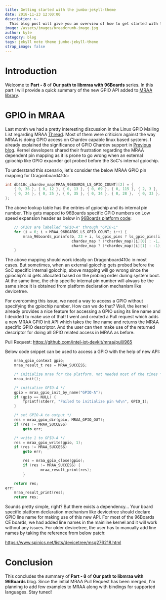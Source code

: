 ```yaml
---
title: Getting started with the jumbo-jekyll-theme
date: 2018-11-23 12:00:00
description: >-
  This blog post will give you an overview of how to get started with the jumbo-jekyll-theme
image: /assets/images/breadcrumb-image.jpg
author: kyle
category: blog
tags: jekyll note theme jumbo-jekyll-theme
strap_image: false
---
```


# Introduction

Welcome to **Part - 8** of **Our path to libmraa with 96Boards** series. In
this part I will provide a quick summary of the new GPIO API added to [MRAA library](https://github.com/intel-iot-devkit/mraa).

# GPIO in MRAA

Last month we had a pretty interesting discussion in the Linux GPIO Mailing List
regarding MRAA [Thread](https://lkml.org/lkml/2019/4/18/218). Most of them were
criticism against the way MRAA is doing GPIO access on Chardev capable linux
based systems. I already explained the significance of GPIO Chardev support in
[Previous blog](https://www.96boards.org/blog/path-libmraa-96boards-part-7/).
Kernel developers shared their frustration regarding the MRAA dependent pin
mapping as it is prone to go wrong when an external gpiochip like GPIO expander
got probed before the SoC's internal gpiochip.

To understand this scenario, let's consider the below MRAA GPIO pin mapping for
Dragonboard410c:

```c
int db410c_chardev_map[MRAA_96BOARDS_LS_GPIO_COUNT][2] = {
    { 0, 36 }, { 0, 12 }, { 0, 13 }, { 0, 69 }, { 0, 115 }, { 2, 3 },
    { 0, 24 }, { 0, 25 }, { 0, 35 }, { 0, 34 }, { 0, 28 },  { 0, 33 },
};
```

The above lookup table has the entries of gpiochip and its internal pin
number. This gets mapped to 96Boards specific GPIO numbers on Low speed
expansion header as below in [96Boards platform code](https://github.com/intel-iot-devkit/mraa/blob/master/src/arm/96boards.c):

```c
    // GPIOs are labelled "GPIO-A" through "GPIO-L"
    for (i = 0; i < MRAA_96BOARDS_LS_GPIO_COUNT; i++) {
        mraa_96boards_pininfo(b, 23 + i, ls_gpio_pins ? ls_gpio_pins[i] : -1, 1, "GPIO-%c", 'A' + i,
                              chardev_map ? (*chardev_map)[i][0] : -1,
                              chardev_map ? (*chardev_map)[i][1] : -1);
    }
```

The above mapping should work ideally on Dragonboard410c in most cases. But
sometimes, when an external gpiochip gets probed before the SoC specific
internal gpiochip, above mapping will go wrong since the gpiochip's id gets
allocated based on the probing order during system boot. At the same time,
the chip specific internal pin number will always be the same since it is obtained
from platform declaration mechanism like devicetree.

For overcoming this issue, we need a way to access a GPIO without specifying the
gpiochip number. How can we do that? Well, the kernel already provides a nice
feature for accessing a GPIO using its line name and I decided to make use of
that! I went and created a Pull request which adds a new MRAA GPIO init API
which takes the line name and returns the MRAA specific GPIO descriptor. And
the user can then make use of the returned descriptor for doing all GPIO related
access in MRAA as before.

Pull Request: https://github.com/intel-iot-devkit/mraa/pull/965

Below code snippet can be used to access a GPIO with the help of new API:

```c
    mraa_gpio_context gpio;
    mraa_result_t res = MRAA_SUCCESS;

    /* initialize mraa for the platform. not needed most of the times */
    mraa_init();

    /* initialize GPIO-A */
    gpio = mraa_gpio_init_by_name("GPIO-A");
    if (gpio == NULL) {
        fprintf(stderr, "Failed to initialize pin %d\n", GPIO_1);
    }

    /* set GPIO-A to output */
    res = mraa_gpio_dir(gpio, MRAA_GPIO_OUT);
    if (res != MRAA_SUCCESS)
        goto err;

    /* write 1 to GPIO-A */
    res = mraa_gpio_write(gpio, 1);
    if (res != MRAA_SUCCESS)
        goto err;

        res = mraa_gpio_close(gpio);
        if (res != MRAA_SUCCESS) {
                mraa_result_print(res);
        }

    return res;
err:
    mraa_result_print(res);
    return res;
```

Sounds pretty simple, right? But there exists a dependency... Your board specific
platform declaration mechanism like devicetree should declare GPIO line name for
making use of this new API. For most of the 96Boards CE boards, we had added
line names in the mainline kernel and it will work without any issues. For older
devicetree, the user has to manually add line names by taking the reference
from below patch:

https://www.spinics.net/lists/devicetree/msg276218.html

# Conclusion

This concludes the summary of **Part - 8** of **Our path to libmraa with 96Boards**
blog. Since the initial MRAA Pull Request has been merged, I'm planning to add
few examples to MRAA along with bindings for supported languages. Stay tuned!
